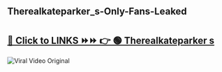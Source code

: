 
 ## Therealkateparker_s-Only-Fans-Leaked

# <h2><a href="https://clipsfans.com/Therealkateparker_s&ref=git">🔗 Click to LINKS ⏩⏩ 👉 🟢 Therealkateparker s </a></h2>

<a href="https://clipsfans.com/Therealkateparker_s&ref=git" rel="nofollow" data-target="animated-image.originalLink"><img src="https://i.ibb.co.com/xMMVF88/686577567.gif" alt="Viral Video Original" style="max-width: 100%; display: inline-block;" data-target="animated-image.originalImage"></a>
